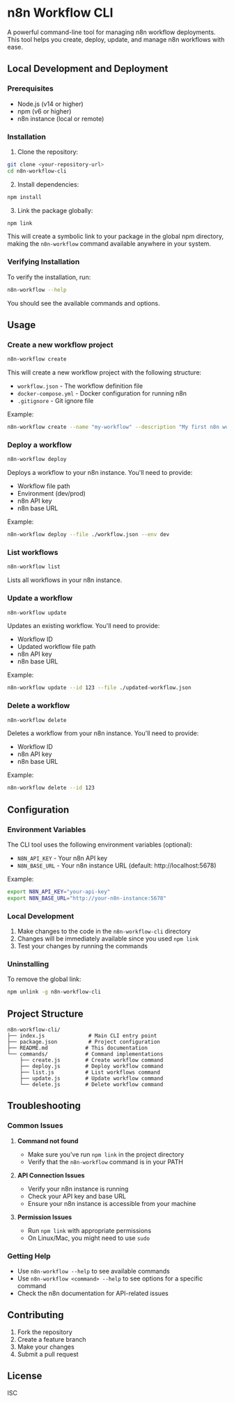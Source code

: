 # n8n Workflow CLI

A powerful command-line tool for managing n8n workflow deployments. This tool helps you create, deploy, update, and manage n8n workflows with ease.

## Local Development and Deployment

### Prerequisites

- Node.js (v14 or higher)
- npm (v6 or higher)
- n8n instance (local or remote)

### Installation

1. Clone the repository:
```bash
git clone <your-repository-url>
cd n8n-workflow-cli
```

2. Install dependencies:
```bash
npm install
```

3. Link the package globally:
```bash
npm link
```

This will create a symbolic link to your package in the global npm directory, making the `n8n-workflow` command available anywhere in your system.

### Verifying Installation

To verify the installation, run:
```bash
n8n-workflow --help
```

You should see the available commands and options.

## Usage

### Create a new workflow project

```bash
n8n-workflow create
```

This will create a new workflow project with the following structure:
- `workflow.json` - The workflow definition file
- `docker-compose.yml` - Docker configuration for running n8n
- `.gitignore` - Git ignore file

Example:
```bash
n8n-workflow create --name "my-workflow" --description "My first n8n workflow"
```

### Deploy a workflow

```bash
n8n-workflow deploy
```

Deploys a workflow to your n8n instance. You'll need to provide:
- Workflow file path
- Environment (dev/prod)
- n8n API key
- n8n base URL

Example:
```bash
n8n-workflow deploy --file ./workflow.json --env dev
```

### List workflows

```bash
n8n-workflow list
```

Lists all workflows in your n8n instance.

### Update a workflow

```bash
n8n-workflow update
```

Updates an existing workflow. You'll need to provide:
- Workflow ID
- Updated workflow file path
- n8n API key
- n8n base URL

Example:
```bash
n8n-workflow update --id 123 --file ./updated-workflow.json
```

### Delete a workflow

```bash
n8n-workflow delete
```

Deletes a workflow from your n8n instance. You'll need to provide:
- Workflow ID
- n8n API key
- n8n base URL

Example:
```bash
n8n-workflow delete --id 123
```

## Configuration

### Environment Variables

The CLI tool uses the following environment variables (optional):
- `N8N_API_KEY` - Your n8n API key
- `N8N_BASE_URL` - Your n8n instance URL (default: http://localhost:5678)

Example:
```bash
export N8N_API_KEY="your-api-key"
export N8N_BASE_URL="http://your-n8n-instance:5678"
```

### Local Development

1. Make changes to the code in the `n8n-workflow-cli` directory
2. Changes will be immediately available since you used `npm link`
3. Test your changes by running the commands

### Uninstalling

To remove the global link:
```bash
npm unlink -g n8n-workflow-cli
```

## Project Structure

```
n8n-workflow-cli/
├── index.js              # Main CLI entry point
├── package.json          # Project configuration
├── README.md            # This documentation
└── commands/            # Command implementations
    ├── create.js        # Create workflow command
    ├── deploy.js        # Deploy workflow command
    ├── list.js          # List workflows command
    ├── update.js        # Update workflow command
    └── delete.js        # Delete workflow command
```

## Troubleshooting

### Common Issues

1. **Command not found**
   - Make sure you've run `npm link` in the project directory
   - Verify that the `n8n-workflow` command is in your PATH

2. **API Connection Issues**
   - Verify your n8n instance is running
   - Check your API key and base URL
   - Ensure your n8n instance is accessible from your machine

3. **Permission Issues**
   - Run `npm link` with appropriate permissions
   - On Linux/Mac, you might need to use `sudo`

### Getting Help

- Use `n8n-workflow --help` to see available commands
- Use `n8n-workflow <command> --help` to see options for a specific command
- Check the n8n documentation for API-related issues

## Contributing

1. Fork the repository
2. Create a feature branch
3. Make your changes
4. Submit a pull request

## License

ISC 